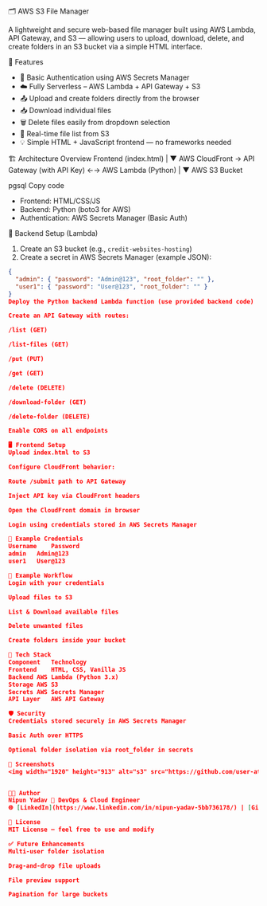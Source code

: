 🗂️ AWS S3 File Manager

A lightweight and secure web-based file manager built using AWS Lambda, API Gateway, and S3 — allowing users to upload, download, delete, and create folders in an S3 bucket via a simple HTML interface.

🚀 Features
- 🔐 Basic Authentication using AWS Secrets Manager
- ☁️ Fully Serverless – AWS Lambda + API Gateway + S3
- 📤 Upload and create folders directly from the browser
- 📥 Download individual files
- 🗑 Delete files easily from dropdown selection
- 🧾 Real-time file list from S3
- 💡 Simple HTML + JavaScript frontend — no frameworks needed

🏗️ Architecture Overview
Frontend (index.html)
|
▼
AWS CloudFront → API Gateway (with API Key) ←→ AWS Lambda (Python)
|
▼
AWS S3 Bucket

pgsql
Copy code

- Frontend: HTML/CSS/JS
- Backend: Python (boto3 for AWS)
- Authentication: AWS Secrets Manager (Basic Auth)

🔧 Backend Setup (Lambda)
1. Create an S3 bucket (e.g., `credit-websites-hosting`)
2. Create a secret in AWS Secrets Manager (example JSON):
```json
{
  "admin": { "password": "Admin@123", "root_folder": "" },
  "user1": { "password": "User@123", "root_folder": "" }
}
Deploy the Python backend Lambda function (use provided backend code)

Create an API Gateway with routes:

/list (GET)

/list-files (GET)

/put (PUT)

/get (GET)

/delete (DELETE)

/download-folder (GET)

/delete-folder (DELETE)

Enable CORS on all endpoints

🖥️ Frontend Setup
Upload index.html to S3

Configure CloudFront behavior:

Route /submit path to API Gateway

Inject API key via CloudFront headers

Open the CloudFront domain in browser

Login using credentials stored in AWS Secrets Manager

🧰 Example Credentials
Username	Password
admin	Admin@123
user1	User@123

🧪 Example Workflow
Login with your credentials

Upload files to S3

List & Download available files

Delete unwanted files

Create folders inside your bucket

🧱 Tech Stack
Component	Technology
Frontend	HTML, CSS, Vanilla JS
Backend	AWS Lambda (Python 3.x)
Storage	AWS S3
Secrets	AWS Secrets Manager
API Layer	AWS API Gateway

🛡️ Security
Credentials stored securely in AWS Secrets Manager

Basic Auth over HTTPS

Optional folder isolation via root_folder in secrets

📸 Screenshots
<img width="1920" height="913" alt="s3" src="https://github.com/user-attachments/assets/4e3d858f-f811-4c3c-9b85-2b63a4004386" />


🧑‍💻 Author
Nipun Yadav 💼 DevOps & Cloud Engineer
🌐 [LinkedIn](https://www.linkedin.com/in/nipun-yadav-5bb736178/) | [GitHub](https://github.com/Nyadav123)

📄 License
MIT License — feel free to use and modify

✅ Future Enhancements
Multi-user folder isolation

Drag-and-drop file uploads

File preview support

Pagination for large buckets
